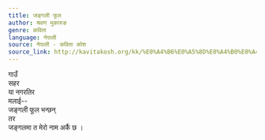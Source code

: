 ```yaml
---
title: जङ्गली फूल
author: श्रवण मुकारुङ
genre: कविता
language: नेपाली
source: नेपाली - कविता कोश
source_link: http://kavitakosh.org/kk/%E0%A4%B6%E0%A5%8D%E0%A4%B0%E0%A4%B5%E0%A4%A3_%E0%A4%AE%E0%A5%81%E0%A4%95%E0%A4%BE%E0%A4%B0%E0%A5%81%E0%A4%99
---
```


गाउँ  
सहर  
या नगरतिर  
मलाई--  
जङ्गली फूल भन्छन्  
तर  
जङ्गलमा त मेरो नाम अर्कै छ ।
